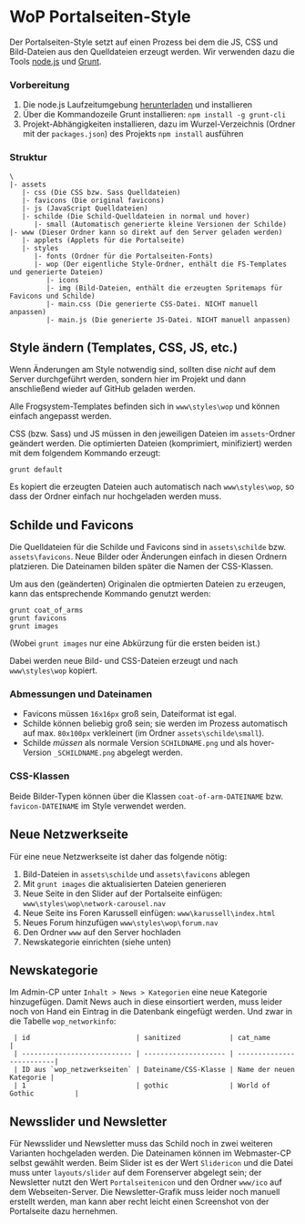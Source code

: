 # WoP Portalseiten-Style
Der Portalseiten-Style setzt auf einen Prozess bei dem die JS, CSS und Bild-Dateien aus den Quelldateien erzeugt werden. Wir verwenden dazu die Tools [node.js](https://nodejs.org/en/) und [Grunt](http://gruntjs.com/).

### Vorbereitung
1. Die node.js Laufzeitumgebung [herunterladen](https://nodejs.org/en/
) und installieren
2. Über die Kommandozeile Grunt installieren: `npm install -g grunt-cli`
3. Projekt-Abhängigkeiten installieren, dazu im Wurzel-Verzeichnis (Ordner mit der `packages.json`) des Projekts  `npm install` ausführen 

### Struktur
```
\
|- assets
   |- css (Die CSS bzw. Sass Quelldateien)
   |- favicons (Die original favicons)
   |- js (JavaScript Quelldateien)
   |- schilde (Die Schild-Quelldateien in normal und hover)
      |- small (Automatisch generierte kleine Versionen der Schilde)
|- www (Dieser Ordner kann so direkt auf den Server geladen werden)
   |- applets (Applets für die Portalseite) 
   |- styles 
      |- fonts (Ordner für die Portalseiten-Fonts)
      |- wop (Der eigentliche Style-Ordner, enthält die FS-Templates und generierte Dateien)
         |- icons
         |- img (Bild-Dateien, enthält die erzeugten Spritemaps für Favicons und Schilde) 
         |- main.css (Die generierte CSS-Datei. NICHT manuell anpassen)
         |- main.js (Die generierte JS-Datei. NICHT manuell anpassen)
```

## Style ändern (Templates, CSS, JS, etc.)
Wenn Änderungen am Style notwendig sind, sollten dise *nicht* auf dem Server durchgeführt werden, sondern hier im Projekt und dann anschließend wieder auf GitHub geladen werden.

Alle Frogsystem-Templates befinden sich in `www\styles\wop` und können einfach angepasst werden.

CSS (bzw. Sass) und JS müssen in den jeweiligen Dateien im `assets`-Ordner geändert werden. Die optimierten Dateien (komprimiert, minifiziert) werden mit dem folgendem Kommando erzeugt:
```
grunt default
```
Es kopiert die erzeugten Dateien auch automatisch nach `www\styles\wop`, so dass der Ordner einfach nur hochgeladen werden muss.

## Schilde und Favicons
Die Quelldateien für die Schilde und Favicons sind in `assets\schilde` bzw. `assets\favicons`. Neue Bilder oder Änderungen einfach in diesen Ordnern platzieren. Die Dateinamen bilden später die Namen der CSS-Klassen.

Um aus den (geänderten) Originalen die optmierten Dateien zu erzeugen, kann das entsprechende Kommando genutzt werden:
```
grunt coat_of_arms
grunt favicons
grunt images
```
(Wobei `grunt images` nur eine Abkürzung für die ersten beiden ist.)

Dabei werden neue Bild- und CSS-Dateien erzeugt und nach `www\styles\wop` kopiert.

### Abmessungen und Dateinamen
* Favicons müssen `16x16px` groß sein, Dateiformat ist egal.
* Schilde können beliebig groß sein; sie werden im Prozess automatisch auf max. `80x100px` verkleinert (im Ordner `assets\schilde\small`).
* Schilde *müssen* als normale Version `SCHILDNAME.png` und als hover-Version `_SCHILDNAME.png` abgelegt werden.

### CSS-Klassen
Beide Bilder-Typen können über die Klassen `coat-of-arm-DATEINAME` bzw. `favicon-DATEINAME` im Style verwendet werden.

## Neue Netzwerkseite
Für eine neue Netzwerkseite ist daher das folgende nötig:

1. Bild-Dateien in `assets\schilde` und `assets\favicons` ablegen
2. Mit `grunt images` die aktualisierten Dateien generieren
3. Neue Seite in den Slider auf der Portalseite einfügen: `www\styles\wop\network-carousel.nav` 
4. Neue Seite ins Foren Karussell einfügen: `www\karussell\index.html` 
5. Neues Forum hinzufügen `www\styles\wop\forum.nav`
6. Den Ordner `www` auf den Server hochladen
7. Newskategorie einrichten (siehe unten)

## Newskategorie
Im Admin-CP unter `Inhalt > News > Kategorien` eine neue Kategorie hinzugefügen. Damit News auch in diese einsortiert werden, muss leider noch von Hand ein Eintrag in die Datenbank eingefügt werden. Und zwar in die Tabelle `wop_networkinfo`:

```
 | id                          | sanitized            | cat_name                 |
 | --------------------------- | -------------------- | -------------------------|
 | ID aus `wop_netzwerkseiten` | Dateiname/CSS-Klasse | Name der neuen Kategorie |
 | 1                           | gothic               | World of Gothic          |
```
 
## Newsslider und Newsletter
Für Newsslider und Newsletter muss das Schild noch in zwei weiteren Varianten hochgeladen werden. Die Dateinamen können im Webmaster-CP selbst gewählt werden. Beim Slider ist es der Wert `Slidericon` und die Datei muss unter `layouts/slider` auf dem Forenserver abgelegt sein; der Newsletter nutzt den Wert `Portalseitenicon` und den Ordner `www/ico` auf dem Webseiten-Server. Die Newsletter-Grafik muss leider noch manuell erstellt werden, man kann aber recht leicht einen Screenshot von der Portalseite dazu hernehmen.
